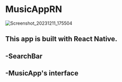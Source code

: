 # MusicAppRN

![Screenshot_20231211_175504](https://github.com/kmlzdmr/MusicAppRN/assets/124283564/1bec4496-136c-4bfc-b7c5-11dd4abf89ca)

This app is built with React Native.
-
-SearchBar
-
-MusicApp's interface
-
